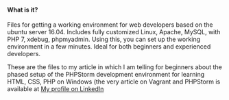 #### What is it?

Files for getting a working environment for web developers based on the ubuntu server 16.04. Includes fully customized Linux, Apache, MySQL, with PHP 7, xdebug, phpmyadmin. Using this, you can set up the working environment in a few minutes. Ideal for both beginners and experienced developers.

These are the files to my article in which I am telling for beginners about the phased setup of the PHPStorm development environment for learning HTML, CSS, PHP on Windows (the very article on Vagrant and PHPStorm is available at  [My profile on LinkedIn](https://www.linkedin.com/in/alexander-panov-04071b147)	
